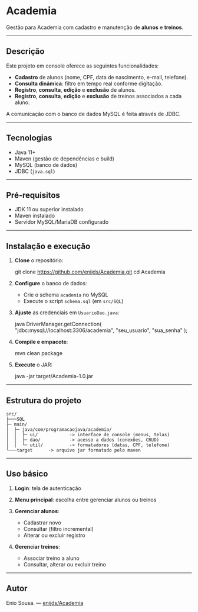 # Academia

Gestão para Academia com cadastro e manutenção de **alunos** e **treinos**.

---

## Descrição

Este projeto em console oferece as seguintes funcionalidades:

* **Cadastro** de alunos (nome, CPF, data de nascimento, e-mail, telefone).
* **Consulta dinâmica**: filtro em tempo real conforme digitação.
* **Registro**, **consulta**, **edição** e **exclusão** de alunos.
* **Registro**, **consulta**, **edição** e **exclusão** de treinos associados a cada aluno.

A comunicação com o banco de dados MySQL é feita através de JDBC.

---

## Tecnologias

* Java 11+
* Maven (gestão de dependências e build)
* MySQL (banco de dados)
* JDBC (`java.sql`)

---

## Pré-requisitos

* JDK 11 ou superior instalado
* Maven instalado
* Servidor MySQL/MariaDB configurado

---

## Instalação e execução

1. **Clone** o repositório:

   git clone https://github.com/enijds/Academia.git
   cd Academia


2. **Configure** o banco de dados:

   * Crie o schema `academia` no MySQL
   * Execute o script `schema.sql` (em `src/SQL`)

3. **Ajuste** as credenciais em `UsuarioDao.java`:

   java
   DriverManager.getConnection(
     "jdbc:mysql://localhost:3306/academia",
     "seu_usuario",
     "sua_senha"
   );


4. **Compile e empacote**:

   mvn clean package

5. **Execute** o JAR:

   java -jar target/Academia-1.0.jar


---

## Estrutura do projeto

```
src/
├───SQL
├─ main/
│  ├─ java/com/programacaojava/academia/
│  │  ├─ ui/           	-> interface de console (menus, telas)
│  │  ├─ dao/          	-> acesso a dados (conexões, CRUD)
│  │  └─ util/         	-> formatadores (datas, CPF, telefone)
└───target	 	-> arquivo jar formatado pelo maven
```

---

## Uso básico

1. **Login**: tela de autenticação
2. **Menu principal**: escolha entre gerenciar alunos ou treinos
3. **Gerenciar alunos**:

   * Cadastrar novo
   * Consultar (filtro incremental)
   * Alterar ou excluir registro
4. **Gerenciar treinos**:

   * Associar treino a aluno
   * Consultar, alterar ou excluir treino

---

## Autor

Enio Sousa. — [enijds/Academia](https://github.com/enijds/Academia)

